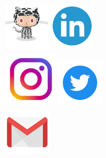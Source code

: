 [![github](/images/octocat_leopard.png)](https://github.com/beeankha) [![linkedin](/images/linkedin.png)](https://www.linkedin.com/in/beeankha/)

[![instagram](/images/instagram.png)](https://www.instagram.com/bizonkaz/)  [![twitter](/images/twitter.png)](https://twitter.com/bizonks)

[![email](/images/gmail.png)](mailto:beeankha@gmail.com)
